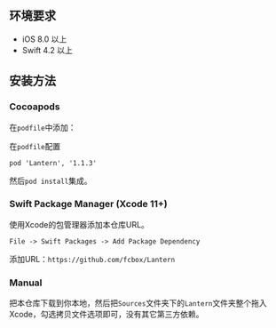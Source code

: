 ## 环境要求

- iOS 8.0 以上
- Swift 4.2 以上

## 安装方法

### Cocoapods

在`podfile`中添加：

在`podfile`配置

```
pod 'Lantern', '1.1.3'
```

然后`pod install`集成。

### Swift Package Manager (Xcode 11+)

使用Xcode的包管理器添加本仓库URL。

`File -> Swift Packages -> Add Package Dependency`

添加URL：`https://github.com/fcbox/Lantern`

### Manual

把本仓库下载到你本地，然后把`Sources`文件夹下的`Lantern`文件夹整个拖入Xcode，勾选拷贝文件选项即可，没有其它第三方依赖。
